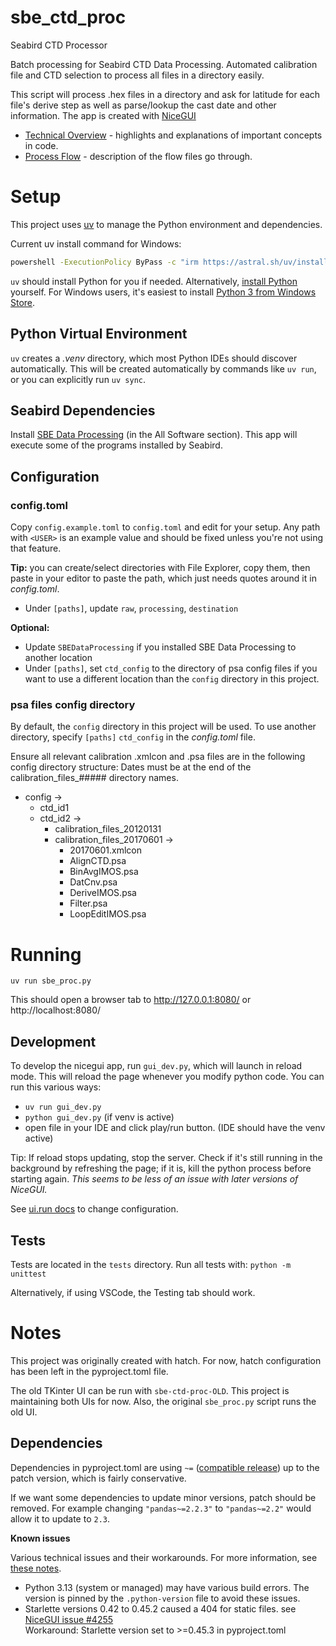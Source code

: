 # sbe_ctd_proc
 Seabird CTD Processor

Batch processing for Seabird CTD Data Processing.
Automated calibration file and CTD selection to process all files in a directory easily.

This script will process .hex files in a directory and ask for latitude for each file's
derive step as well as parse/lookup the cast date and other information.
The app is created with [NiceGUI](https://nicegui.io)

* [Technical Overview](./docs/overview.md) - highlights and explanations of important concepts in code.
* [Process Flow](./docs/process_flow.md) - description of the flow files go through.

# Setup

This project uses [uv](https://docs.astral.sh/uv/)
to manage the Python environment and dependencies.

Current uv install command for Windows:
```bash
powershell -ExecutionPolicy ByPass -c "irm https://astral.sh/uv/install.ps1 | iex"
```

`uv` should install Python for you if needed. Alternatively,
 [install Python](https://www.python.org/downloads/) yourself.
For Windows users, it's easiest to install [Python 3 from Windows Store](https://apps.microsoft.com/detail/9ncvdn91xzqp).

## Python Virtual Environment

`uv` creates a _.venv_ directory, which most Python IDEs should discover automatically.
This will be created automatically by commands like `uv run`, or you can explicitly run
`uv sync`.

## Seabird Dependencies

Install [SBE Data Processing](https://software.seabird.com/) (in the All Software section).
This app will execute some of the programs installed by Seabird.

## Configuration

### config.toml

Copy `config.example.toml` to `config.toml` and edit for your setup.
Any path with `<USER>` is an example value and should be fixed unless you're not using
that feature.

**Tip:** you can create/select directories with File Explorer, copy them, then paste in
your editor to paste the path, which just needs quotes around it in _config.toml_.

* Under `[paths]`, update `raw`, `processing`, `destination`

**Optional:**
* Update `SBEDataProcessing` if you installed SBE Data Processing to another location
* Under `[paths]`, set `ctd_config` to the directory of psa config files if you want to
use a different location than the `config` directory in this project.

### psa files config directory

By default, the `config` directory in this project will be used. To use another directory,
specify `[paths]` `ctd_config` in the _config.toml_ file.

Ensure all relevant calibration .xmlcon and .psa files are in the following config directory structure:
Dates must be at the end of the calibration_files_##### directory names.
- config ->
   - ctd_id1
   - ctd_id2 ->
      -  calibration_files_20120131
      -  calibration_files_20170601 ->
         -   20170601.xmlcon
         -   AlignCTD.psa
         -   BinAvgIMOS.psa
         -   DatCnv.psa
         -   DeriveIMOS.psa
         -   Filter.psa
         -   LoopEditIMOS.psa

# Running

`uv run sbe_proc.py`

This should open a browser tab to http://127.0.0.1:8080/ or http://localhost:8080/

## Development

To develop the nicegui app, run `gui_dev.py`, which will launch in reload mode.
This will reload the page whenever you modify python code. You can run this various ways:

* `uv run gui_dev.py`
* `python gui_dev.py` (if venv is active)
* open file in your IDE and click play/run button. (IDE should have the venv active)

Tip: If reload stops updating, stop the server. Check if it's still running in the background
by refreshing the page; if it is, kill the python process before starting again.
_This seems to be less of an issue with later versions of NiceGUI._

See [ui.run docs](https://nicegui.io/documentation/run) to change configuration.

## Tests

Tests are located in the `tests` directory. Run all tests with: `python -m unittest`

Alternatively, if using VSCode, the Testing tab should work.

# Notes

This project was originally created with hatch. For now, hatch configuration has been
left in the pyproject.toml file.

The old TKinter UI can be run with `sbe-ctd-proc-OLD`. This project is maintaining both UIs for now.
Also, the original `sbe_proc.py` script runs the old UI.

## Dependencies

Dependencies in pyproject.toml are using `~=`
([compatible release](https://hatch.pypa.io/latest/config/dependency/#compatible-release))
up to the patch version, which is fairly conservative.

If we want some dependencies to update minor versions, patch should be removed. For example
changing `"pandas~=2.2.3"` to `"pandas~=2.2"` would allow it to update to `2.3`.

**Known issues**

Various technical issues and their workarounds.
For more information, see [these notes](./docs/tech_issues.md).

* Python 3.13 (system or managed) may have various build errors.
  The version is pinned by the `.python-version` file to avoid these issues.
* Starlette versions 0.42 to 0.45.2 caused a 404 for static files. see [NiceGUI issue #4255](https://github.com/zauberzeug/nicegui/issues/4255) \
Workaround: Starlette version set to >=0.45.3 in pyproject.toml
